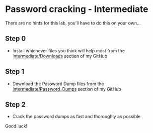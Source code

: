 # Password cracking - Intermediate

There are no hints for this lab, you'll have to do this on your own...

## Step 0
* Install whichever files you think will help most from the [Intermediate/Downloads](https://github.com/JonZeolla/Presentation_Materials/tree/master/2015-09-24_SteelCityInfoSec_Password-Cracking/Intermediate/Downloads) section of my GitHub

## Step 1
* Download the Password Dump files from the [Intermediate/Password_Dumps](https://github.com/JonZeolla/Presentation_Materials/tree/master/2015-09-24_SteelCityInfoSec_Password-Cracking/Intermediate/Password_Dumps) section of my GitHub

## Step 2
* Crack the password dumps as fast and thoroughly as possible

Good luck!

